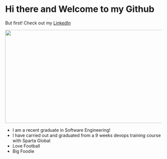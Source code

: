 # Hi there and Welcome to my Github

But first! Check out my [LinkedIn](https://www.linkedin.com/in/subhaan-hussain-26017421a/)


<div align="center">
  <img src="https://media.giphy.com/media/dWesBcTLavkZuG35MI/giphy.gif" width="600" height="300"/>
</div>

- I am a recent graduate in Software Engineering!
- I have carried out and graduated from a 9 weeks devops training course with Sparta Global
- Love Football
- Big Foodie



